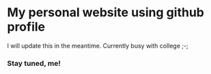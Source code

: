 # My personal website using github profile

I will update this in the meantime. Currently busy with college ;-;

### Stay tuned, me!
